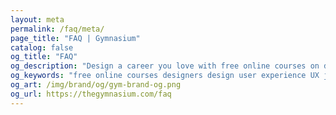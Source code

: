 ```yaml
---
layout: meta
permalink: /faq/meta/
page_title: "FAQ | Gymnasium"
catalog: false
og_title: "FAQ"
og_description: "Design a career you love with free online courses on design, development, accessibility, prototyping, UX, and career skills."
og_keywords: "free online courses designers design user experience UX javascript node nodejs sketch wordpress drupal UI"
og_art: /img/brand/og/gym-brand-og.png
og_url: https://thegymnasium.com/faq
---
```

